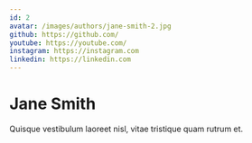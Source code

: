 ```yaml
---
id: 2
avatar: /images/authors/jane-smith-2.jpg
github: https://github.com/
youtube: https://youtube.com/
instagram: https://instagram.com
linkedin: https://linkedin.com
---
```


# Jane Smith

Quisque vestibulum laoreet nisl, vitae tristique quam rutrum et.
